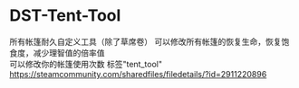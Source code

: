 # DST-Tent-Tool
所有帐篷耐久自定义工具（除了草席卷） 
可以修改所有帐篷的恢复生命，恢复饱食度，减少理智值的倍率值  
可以修改你的帐篷使用次数 
标签"tent_tool" 
https://steamcommunity.com/sharedfiles/filedetails/?id=2911220896
